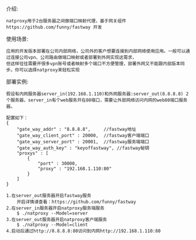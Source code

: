 介绍:

    natproxy用于2台服务器之间做端口映射代理，基于网关组件 https://github.com/funny/fastway 开发

使用场景:

    应用的开发版本部署在公司内部网络，公司外的客户想要连接到内部网络使用应用。一般可以通过连接公司vpn、公司路由做端口映射或者部署到外网实现这需求，
    但这样往往需要开很多vpn账号或者映射多个端口不方便管理，部署外网又不能跟内部版本同步。你可以选择natproxy来轻松实现

部署实例:

    假设有内网服务器server_in(192.168.1.110)和外网服务器:server_out(8.8.8.8) 2个服务器，server_in有个web服务开在80端口，需要让外部网络访问内网的web80端口服务器。

    配置如下：
    {
        "gate_way_addr" : "8.8.8.8",     //fastway地址
        "gate_way_client_port" : 20000,  //fastway客户端端口
        "gate_way_server_port" : 20001,  //fastway服务端端口
        "gate_way_auth_key" : "keyoffastway", //fastway秘钥
        "proxys" : [
            {
                "port" : 30000,
                "proxy" : "192.168.1.110:80"
            }
        ]
    }

    1.在server_out服务器开启fastway服务
        开启详情请查看：https://github.com/funny/fastway
    2.在server_in服务器开启natproxy服务端服务
        $ ./natproxy --Model=server
    3.在server_out服务器开启natproxy客户端服务
        $ ./natproxy --Model=client
    4.启动后通过http://8.8.8.8:80访问到内网http://192.168.1.110:80